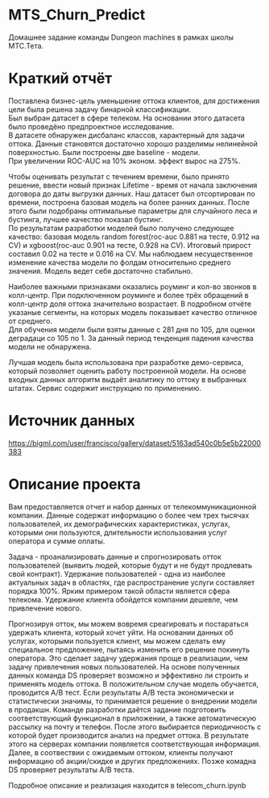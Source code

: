 # MTS_Churn_Predict

Домашнее задание команды Dungeon machines в рамках школы МТС.Тета. 

# Краткий отчёт

Поставлена бизнес-цель уменьшение оттока клиентов, для достижения цели была решена задачу бинарной классификации. <br />
Был выбран датасет в сфере телеком. На основании этого датасета было проведёно предпроектное исследование. <br />
В датасете обнаружен дисбаланс классов, характерный для задачи оттока. Данные становятся достаточно хорошо разделимы нелинейной поверхностью. Были построены две baseline -  модели. <br />
При увеличении ROC-AUC на 10% эконом. эффект вырос на 275%.

Чтобы оценивать результат с течением времени, было принято решение, ввести новый признак Lifetime - время от начала заключения договора до даты выгрузки данных. Наш датасет был отсортирован по времени, построена базовая модель на более ранних данных. После этого были подобраны оптимальные параметры для случайного леса и бустинга, лучшее качество показал бустинг.<br />
По результатам разработки моделей было получено следующее качество: базовая модель random forest(roc-auc 0.881 на тесте, 0.912 на CV) и xgboost(roc-auc 0.901 на тесте, 0.928 на CV). Итоговый прирост составил 0.02 на тесте и 0.016 на CV. Мы наблюдаем несущественное изменение качества модели по фолдам относительно среднего значения. Модель ведет себя достаточно стабильно.

Наиболее важными признаками оказались роуминг и кол-во звонков в колл-центр. При подключенном роуминге и более трёх обращений в колл-центр доля оттока значительно возрастает. 
В подробном отчёте указаные сегменты, на которых модель показывает качество отличное от среднего.<br />
Для обучения модели были взяты данные с 281 дня по 105, для оценки деградаци со 105 по 1. За данный период тенденция падения качества модели не обнаружена.

Лучшая модель была использована при разработке демо-сервиса, который позволяет оценить работу построенной модели. На основе входных данных алгоритм выдаёт аналитику по оттоку в выбранных штатах. Сервис содержит инструкцию по применению.


# Источник данных

https://bigml.com/user/francisco/gallery/dataset/5163ad540c0b5e5b22000383

# Описание проекта

Вам предоставляется отчет и набор данных от телекоммуникационной компании. Данные содержат информацию о более чем трех тысячах пользователей, их демографических характеристиках, услугах, которыми они пользуются, длительности использования услуг оператора и сумме оплаты.

Задача - проанализировать данные и спрогнозировать отток пользователей (выявить людей, которые будут и не будут продлевать свой контракт). Удержание пользователей - одна из наиболее актуальных задач в областях, где распространение услуги составляет порядка 100%. Ярким примером такой области является сфера телекома. Удержание клиента обойдется компании дешевле, чем привлечение нового.

Прогнозируя отток, мы можем вовремя среагировать и постараться удержать клиента, который хочет уйти. На основании данных об услугах, которыми пользуется клиент, мы можем сделать ему специальное предложение, пытаясь изменить его решение покинуть оператора. Это сделает задачу удержания проще в реализации, чем задачу привлечения новых пользователей. На основе полученных данных команда DS проверяет возможно и эффективно ли строить и применять модель оттока. В положительном случае модель обучается, проводится A/B тест. Если результаты A/B теста экономически и статистически значимы, то принимается решение о внедрении модели в продакшн. Команде разработки даётся задание подготовить соответствующий функционал в приложении, а также автоматическую рассылку на почту и телефон. После этого выбирается периодичность с которой будет производится анализ на предмет оттока. В результате этого на серверах компании появляется соответствующая информация. Далее, в соотвествии с ожидаемым оттоком, клиенты получают информацию об акции/скидке и других предложениях. Позже комадна DS проверяет результаты A/B теста.

Подробное описание и реализация находится в telecom_churn.ipynb <br />











